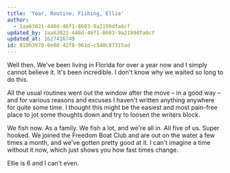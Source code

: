 ```yaml
---
title: 'Year, Routine, Fishing, Ellie'
author:
  - 1aa63021-448d-46f1-8603-9a2199dfa6cf
updated_by: 1aa63021-448d-46f1-8603-9a2199dfa6cf
updated_at: 1627416749
id: 01063678-8e0d-42f8-961d-c540c87315ad
---
```

Well then. We've been living in Florida for over a year now and I simply cannot believe it. It's been incredible. I don't know why we waited so long to do this.

All the usual routines went out the window after the move – in a good way – and for various reasons and excuses I haven't written anything anywhere for quite some time. I thought this might be the easiest and most pain-free place to jot some thoughts down and try to loosen the writers block.

We fish now. As a family. We fish a lot, and we're all in. All five of us. Super hooked. We joined the Freedom Boat Club and are out on the water a few times a month, and we've gotten pretty good at it. I can't imagine a time without it now, which just shows you how fast times change.

Ellie is 6 and I can't even.